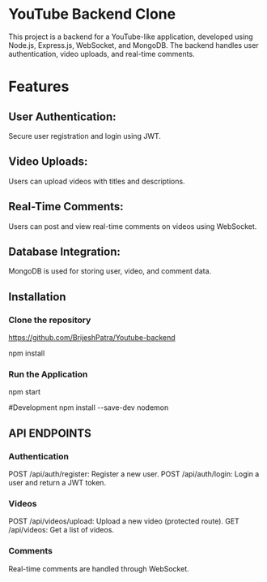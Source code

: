 # YouTube Backend Clone
This project is a backend for a YouTube-like application, developed using Node.js, Express.js, WebSocket, and MongoDB. The backend handles user authentication,
video uploads, and real-time comments.

# Features
## User Authentication: 
Secure user registration and login using JWT.
## Video Uploads:
Users can upload videos with titles and descriptions.
## Real-Time Comments: 
Users can post and view real-time comments on videos using WebSocket.
## Database Integration:
MongoDB is used for storing user, video, and comment data.

## Installation
### Clone the repository
https://github.com/BrijeshPatra/Youtube-backend

npm install

### Run the Application
npm start

#Development
npm install --save-dev nodemon

## API ENDPOINTS

### Authentication
POST  /api/auth/register: Register a new user.
POST /api/auth/login: Login a user and return a JWT token.

### Videos
POST /api/videos/upload: Upload a new video (protected route).
GET /api/videos: Get a list of videos.

### Comments
Real-time comments are handled through WebSocket.


